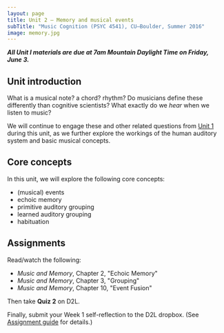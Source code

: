 ```yaml
---
layout: page
title: Unit 2 – Memory and musical events
subTitle: "Music Cognition (PSYC 4541), CU–Boulder, Summer 2016"
image: memory.jpg
---
```


***All Unit I materials are due at 7am Mountain Daylight Time on Friday, June 3.***

## Unit introduction

What is a musical note? a chord? rhythm? Do musicians define these differently than cognitive scientists? What exactly do we *hear* when we listen to music?

We will continue to engage these and other related questions from [Unit 1](/unit1/) during this unit, as we further explore the workings of the human auditory system and basic musical concepts.


## Core concepts

In this unit, we will explore the following core concepts:

- (musical) events  
- echoic memory  
- primitive auditory grouping  
- learned auditory grouping  
- habituation  


## Assignments

Read/watch the following:

- *Music and Memory*, Chapter 2, "Echoic Memory"  
- *Music and Memory*, Chapter 3, "Grouping"  
- *Music and Memory*, Chapter 10, "Event Fusion"  

Then take **Quiz 2** on D2L.

Finally, submit your Week 1 self-reflection to the D2L dropbox. (See [Assignment guide](/assessments) for details.)
